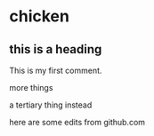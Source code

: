 # chicken

## this is a heading

This is my first comment. 

more things

a tertiary thing instead

here are some edits from github.com


